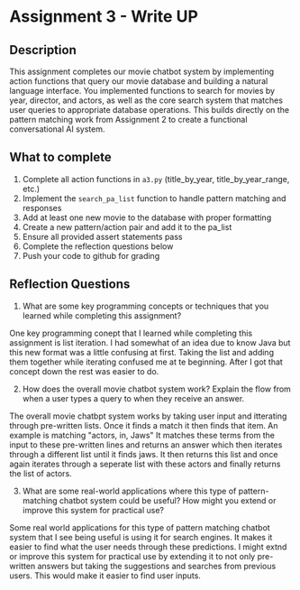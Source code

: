 # Assignment 3 - Write UP

## Description
This assignment completes our movie chatbot system by implementing action functions that query our movie database and building a natural language interface. You implemented functions to search for movies by year, director, and actors, as well as the core search system that matches user queries to appropriate database operations. This builds directly on the pattern matching work from Assignment 2 to create a functional conversational AI system.

## What to complete
1. Complete all action functions in `a3.py` (title_by_year, title_by_year_range, etc.)
2. Implement the `search_pa_list` function to handle pattern matching and responses  
3. Add at least one new movie to the database with proper formatting
4. Create a new pattern/action pair and add it to the pa_list
5. Ensure all provided assert statements pass
6. Complete the reflection questions below
7. Push your code to github for grading

## Reflection Questions

1. What are some key programming concepts or techniques that you learned while completing this assignment?

One key programming conept that I learned while completing this assignment is list iteration. I had somewhat of an idea due to know Java but this new format was a little confusing at first. Taking the list and adding them together while iterating confused me at te beginning. After I got that concept down the rest was easier to do. 

2. How does the overall movie chatbot system work? Explain the flow from when a user types a query to when they receive an answer.

The overall movie chatbpt system works by taking user input and itterating through pre-written lists. Once it finds a match it then finds that item. An example is matching "actors, in, Jaws" It matches these terms from the input to these pre-written lines and returns an answer which then iterates through a different list until it finds jaws. It then returns this list and once again iterates through a seperate list with these actors and finally returns the list of actors.

3. What are some real-world applications where this type of pattern-matching chatbot system could be useful? How might you extend or improve this system for practical use?

Some real world applications for this type of pattern matching chatbot system that I see being useful is using it for search engines. It makes it easier to find what the user needs through these predictions. I might extnd or improve this system for practical use by extending it to not only pre-written answers but taking the suggestions and searches from previous users. This would make it easier to find user inputs.